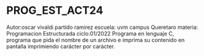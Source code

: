 # PROG_EST_ACT24
Autor:oscar vivaldi partido ramirez 
escuela: uvm campus Queretaro
materia: Programacion Estructurada
ciclo:01/2022
Programa en lenguaje C, programa que pida el nombre de un archivo e imprima su contenido en pantalla imprimiendo carácter por carácter. 
